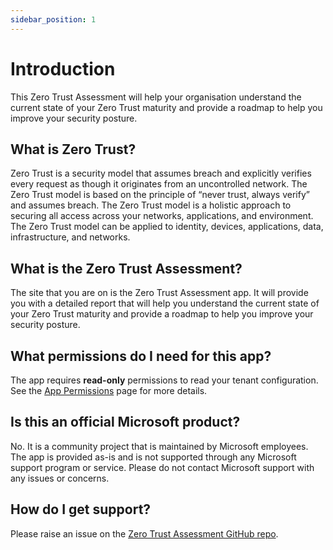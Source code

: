 ```yaml
---
sidebar_position: 1
---
```


# Introduction

This Zero Trust Assessment will help your organisation understand the current state of your Zero Trust maturity and provide a roadmap to help you improve your security posture.

## What is Zero Trust?

Zero Trust is a security model that assumes breach and explicitly verifies every request as though it originates from an uncontrolled network. The Zero Trust model is based on the principle of “never trust, always verify” and assumes breach. The Zero Trust model is a holistic approach to securing all access across your networks, applications, and environment. The Zero Trust model can be applied to identity, devices, applications, data, infrastructure, and networks.

## What is the Zero Trust Assessment?

The site that you are on is the Zero Trust Assessment app. It will provide you with a detailed report that will help you understand the current state of your Zero Trust maturity and provide a roadmap to help you improve your security posture.

## What permissions do I need for this app?

The app requires **read-only** permissions to read your tenant configuration. See the [App Permissions](/docs/app-permissions) page for more details.

## Is this an official Microsoft product?

No. It is a community project that is maintained by Microsoft employees. The app is provided as-is and is not supported through any Microsoft support program or service. Please do not contact Microsoft support with any issues or concerns.

## How do I get support?

Please raise an issue on the [Zero Trust Assessment GitHub repo](https://github.com/microsoft/zerotrustassessment/issues).
